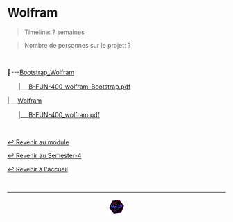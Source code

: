 # Wolfram

> Timeline: ? semaines

> Nombre de personnes sur le projet: ?

<br>

📂---[Bootstrap_Wolfram](https://github.com/Studio-17/Epitech-Subjects/tree/main/Semester-4/B-FUN-400/Wolfram/Bootstrap_Wolfram)

ㅤㅤ|\_\_\_[B-FUN-400_wolfram_Bootstrap.pdf](https://github.com/Studio-17/Epitech-Subjects/blob/main/Semester-4/B-FUN-400/Wolfram/Bootstrap_Wolfram/B-FUN-400_wolfram_Bootstrap.pdf)

|\_\_\_[Wolfram](https://github.com/Studio-17/Epitech-Subjects/tree/main/Semester-4/B-FUN-400/Wolfram/Wolfram)

ㅤㅤ|\_\_\_[B-FUN-400_wolfram.pdf](https://github.com/Studio-17/Epitech-Subjects/blob/main/Semester-4/B-FUN-400/Wolfram/Wolfram/B-FUN-400_wolfram.pdf)


<br>

[↩️ Revenir au module](https://github.com/Studio-17/Epitech-Subjects/tree/main/Semester-4/B-FUN-400)

[↩️ Revenir au Semester-4](https://github.com/Studio-17/Epitech-Subjects/tree/main/Semester-4)

[↩️ Revenir à l'accueil](https://github.com/Studio-17/Epitech-Subjects)

<br>

---

<div align="center">

<a href="https://github.com/Studio-17" target="_blank"><img src="../../../assets/voc17.gif" width="40"></a>

</div>